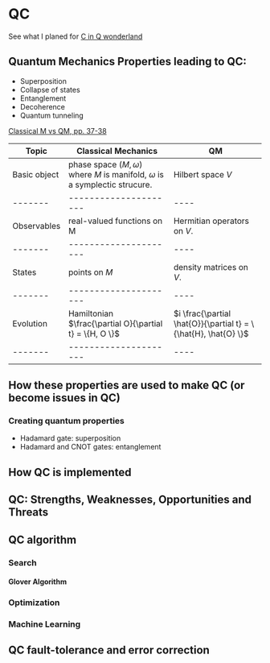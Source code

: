 # QC

See what I planed for [C in Q wonderland](https://github.com/tatpongkatanyukul/AdventureBook/blob/main/CinQWonder/readme.md)

## Quantum Mechanics Properties leading to QC:
  * Superposition
  * Collapse of states
  * Entanglement
  * Decoherence
  * Quantum tunneling

[Classical M vs QM, pp. 37-38](http://theory.caltech.edu/~kapustin/QM_colloq.pdf)

| Topic | Classical Mechanics | QM |
|-------|---------------------|----|
|Basic object | phase space $(M, \omega)$ where $M$ is manifold, $\omega$ is a symplectic strucure. | Hilbert space $V$
|-------|---------------------|----|
|Observables | real-valued functions on M | Hermitian operators on $V$.
|-------|---------------------|----|
|States| points on $M$ | density matrices on $V$.
|-------|---------------------|----|
|Evolution| Hamiltonian $\frac{\partial O}{\partial t} = \{H, O \}$ | $i \frac{\partial \hat{O}}{\partial t} = \{\hat{H}, \hat{O} \}$
|-------|---------------------|----|



## How these properties are used to make QC (or become issues in QC)


### Creating quantum properties

  * Hadamard gate: superposition
  * Hadamard and CNOT gates: entanglement
 

## How QC is implemented


## QC: Strengths, Weaknesses, Opportunities and Threats


## QC algorithm

### Search

#### Glover Algorithm


### Optimization

### Machine Learning


## QC fault-tolerance and error correction
